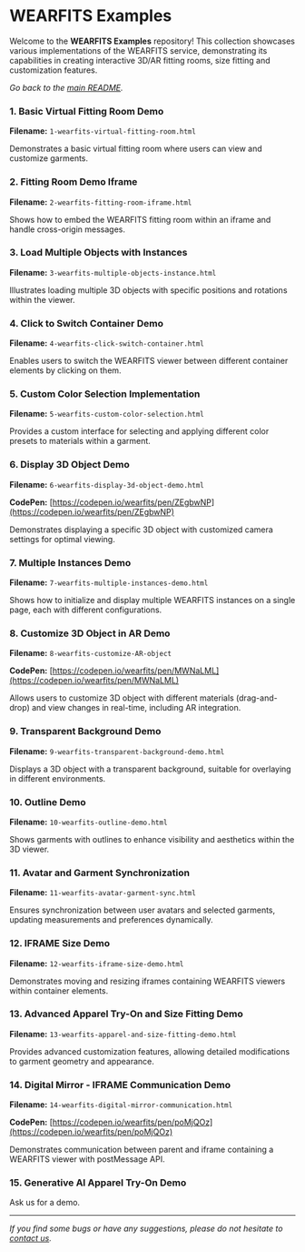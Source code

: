 # WEARFITS Examples

Welcome to the **WEARFITS Examples** repository! This collection showcases various implementations of the WEARFITS service, demonstrating its capabilities in creating interactive 3D/AR fitting rooms, size fitting and customization features.

*Go back to the [main README](../README.md).*

### 1. Basic Virtual Fitting Room Demo

**Filename:** `1-wearfits-virtual-fitting-room.html`

Demonstrates a basic virtual fitting room where users can view and customize garments.

### 2. Fitting Room Demo Iframe

**Filename:** `2-wearfits-fitting-room-iframe.html`

Shows how to embed the WEARFITS fitting room within an iframe and handle cross-origin messages.

### 3. Load Multiple Objects with Instances

**Filename:** `3-wearfits-multiple-objects-instance.html`

Illustrates loading multiple 3D objects with specific positions and rotations within the viewer.

### 4. Click to Switch Container Demo

**Filename:** `4-wearfits-click-switch-container.html`

Enables users to switch the WEARFITS viewer between different container elements by clicking on them.

### 5. Custom Color Selection Implementation

**Filename:** `5-wearfits-custom-color-selection.html`

Provides a custom interface for selecting and applying different color presets to materials within a garment.

### 6. Display 3D Object Demo

**Filename:** `6-wearfits-display-3d-object-demo.html`

**CodePen:** [https://codepen.io/wearfits/pen/ZEgbwNP](https://codepen.io/wearfits/pen/ZEgbwNP)

Demonstrates displaying a specific 3D object with customized camera settings for optimal viewing.

### 7. Multiple Instances Demo

**Filename:** `7-wearfits-multiple-instances-demo.html`

Shows how to initialize and display multiple WEARFITS instances on a single page, each with different configurations.

### 8. Customize 3D Object in AR Demo

**Filename:** `8-wearfits-customize-AR-object`

**CodePen:** [https://codepen.io/wearfits/pen/MWNaLML](https://codepen.io/wearfits/pen/MWNaLML)


Allows users to customize 3D object with different materials (drag-and-drop) and view changes in real-time, including AR integration.

### 9. Transparent Background Demo

**Filename:** `9-wearfits-transparent-background-demo.html`

Displays a 3D object with a transparent background, suitable for overlaying in different environments.

### 10. Outline Demo

**Filename:** `10-wearfits-outline-demo.html`

Shows garments with outlines to enhance visibility and aesthetics within the 3D viewer.

### 11. Avatar and Garment Synchronization

**Filename:** `11-wearfits-avatar-garment-sync.html`

Ensures synchronization between user avatars and selected garments, updating measurements and preferences dynamically.

### 12. IFRAME Size Demo

**Filename:** `12-wearfits-iframe-size-demo.html`

Demonstrates moving and resizing iframes containing WEARFITS viewers within container elements.

### 13. Advanced Apparel Try-On and Size Fitting Demo

**Filename:** `13-wearfits-apparel-and-size-fitting-demo.html`

Provides advanced customization features, allowing detailed modifications to garment geometry and appearance.

### 14. Digital Mirror - IFRAME Communication Demo

**Filename:** `14-wearfits-digital-mirror-communication.html`

**CodePen:** [https://codepen.io/wearfits/pen/poMjQOz](https://codepen.io/wearfits/pen/poMjQOz)

Demonstrates communication between parent and iframe containing a WEARFITS viewer with postMessage API.

### 15. Generative AI Apparel Try-On Demo

Ask us for a demo.

---

*If you find some bugs or have any suggestions, please do not hesitate to [contact us](../README.md#contact).*
